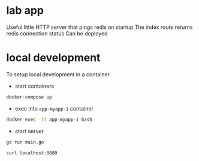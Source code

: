 # lab app

Useful little HTTP server that pings redis on startup
The index route returns redis connection status
Can be deployed 

# local development 

To setup local development in a container

- start containers

```sh
docker-compose up
```

- exec into `app-myapp-1` container 

```sh
docker exec -it app-myapp-1 bash 
```

- start server

```sh
go run main.go 

curl localhost:8080
```
